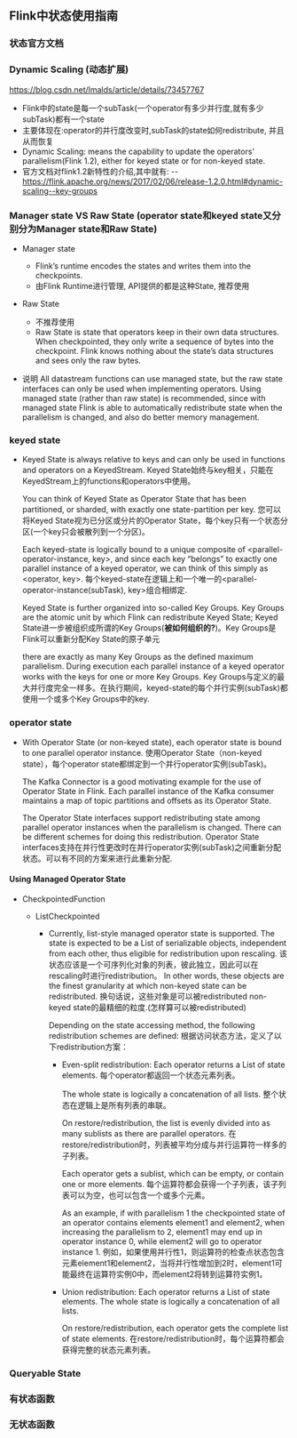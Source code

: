 ## Flink中状态使用指南

### 状态官方文档

### Dynamic Scaling (动态扩展)
https://blog.csdn.net/lmalds/article/details/73457767

- Flink中的state是每一个subTask(一个operator有多少并行度,就有多少subTask)都有一个state
- 主要体现在:operator的并行度改变时,subTask的state如何redistribute, 并且从而恢复
- Dynamic Scaling: means the capability to update the operators' parallelism(Flink 1.2), either for keyed state or for non-keyed state.
- 官方文档对flink1.2新特性的介绍,其中就有:
  -- https://flink.apache.org/news/2017/02/06/release-1.2.0.html#dynamic-scaling--key-groups

### Manager state VS Raw State (operator state和keyed state又分别分为Manager state和Raw State)

- Manager state
  - Flink’s runtime encodes the states and writes them into the checkpoints.
  - 由Flink Runtime进行管理, API提供的都是这种State, 推荐使用
  
- Raw State
  - 不推荐使用
  - Raw State is state that operators keep in their own data structures. When checkpointed, 
    they only write a sequence of bytes into the checkpoint. Flink knows nothing about the state’s 
    data structures and sees only the raw bytes.

- 说明
All datastream functions can use managed state, but the raw state interfaces can only be used when implementing operators. 
Using managed state (rather than raw state) is recommended, since with managed state Flink is able to automatically 
redistribute state when the parallelism is changed, and also do better memory management.

### keyed state
- Keyed State is always relative to keys and can only be used in functions and operators on a KeyedStream.
  Keyed State始终与key相关，只能在KeyedStream上的functions和operators中使用。
  
  You can think of Keyed State as Operator State that has been partitioned, or sharded, with exactly one state-partition per key. 
  您可以将Keyed State视为已分区或分片的Operator State，每个key只有一个状态分区(一个key只会被散列到一个分区)。
  
  Each keyed-state is logically bound to a unique composite of <parallel-operator-instance, key>, and since each key “belongs” to exactly one parallel instance of a keyed operator, we can think of this simply as <operator, key>.
  每个keyed-state在逻辑上和一个唯一的<parallel-operator-instance(subTask), key>组合相绑定.
 
  Keyed State is further organized into so-called Key Groups. Key Groups are the atomic unit by which Flink can redistribute Keyed State;
  Keyed State进一步被组织成所谓的Key Groups(**被如何组织的?**)。Key Groups是Flink可以重新分配Key State的原子单元
  
  there are exactly as many Key Groups as the defined maximum parallelism. During execution each parallel instance of a keyed operator works with the keys for one or more Key Groups.
  Key Groups与定义的最大并行度完全一样多。在执行期间，keyed-state的每个并行实例(subTask)都使用一个或多个Key Groups中的key.

### operator state
- With Operator State (or non-keyed state), each operator state is bound to one parallel operator instance.
  使用Operator State（non-keyed state），每个operator state都绑定到一个并行operator实例(subTask)。
  
  The Kafka Connector is a good motivating example for the use of Operator State in Flink. 
  Each parallel instance of the Kafka consumer maintains a map of topic partitions and offsets as its Operator State.
  
  The Operator State interfaces support redistributing state among parallel operator instances when the parallelism is changed. There can be different schemes for doing this redistribution.
  Operator State interfaces支持在并行性更改时在并行operator实例(subTask)之间重新分配状态。可以有不同的方案来进行此重新分配.

#### Using Managed Operator State
- CheckpointedFunction

  - ListCheckpointed<T extends Serializable>
    - Currently, list-style managed operator state is supported. 
      The state is expected to be a List of serializable objects, independent from each other, thus eligible for redistribution upon rescaling.
      该状态应该是一个可序列化对象的列表，彼此独立，因此可以在rescaling时进行redistribution。 
      In other words, these objects are the finest granularity at which non-keyed state can be redistributed. 
      换句话说，这些对象是可以被redistributed non-keyed state的最精细的粒度.(怎样算可以被redistributed)
      
      Depending on the state accessing method, the following redistribution schemes are defined:
      根据访问状态方法，定义了以下redistribution方案：
      
        - Even-split redistribution: 
          Each operator returns a List of state elements. 
          每个operator都返回一个状态元素列表。
          
          The whole state is logically a concatenation of all lists. 
          整个状态在逻辑上是所有列表的串联。
          
          On restore/redistribution, the list is evenly divided into as many sublists as there are parallel operators. 
          在restore/redistribution时，列表被平均分成与并行运算符一样多的子列表。
          
          Each operator gets a sublist, which can be empty, or contain one or more elements. 
          每个运算符都会获得一个子列表，该子列表可以为空，也可以包含一个或多个元素。
          
          As an example, if with parallelism 1 the checkpointed state of an operator contains elements element1 and element2, when increasing the parallelism to 2, element1 may end up in operator instance 0, while element2 will go to operator instance 1.
          例如，如果使用并行性1，则运算符的检查点状态包含元素element1和element2，当将并行性增加到2时，element1可能最终在运算符实例0中，而element2将转到运算符实例1。
          
        - Union redistribution: 
           Each operator returns a List of state elements. 
           The whole state is logically a concatenation of all lists. 
           
           On restore/redistribution, each operator gets the complete list of state elements.
           在restore/redistribution时，每个运算符都会获得完整的状态元素列表。


### Queryable State

### 有状态函数

### 无状态函数
